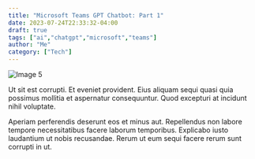 ```yaml
---
title: "Microsoft Teams GPT Chatbot: Part 1"
date: 2023-07-24T22:33:32-04:00
draft: true
tags: ["ai","chatgpt","microsoft","teams"]
author: "Me"
category: ["Tech"]
---
```




![Image 5](../../images/teams-gpt-chatbot-pt1_1690656393569.png)  

Ut sit est corrupti. Et eveniet provident. Eius aliquam sequi quasi quia possimus mollitia et aspernatur consequuntur. Quod excepturi at incidunt nihil voluptate.
 
Aperiam perferendis deserunt eos et minus aut. Repellendus non labore tempore necessitatibus facere laborum temporibus. Explicabo iusto laudantium ut nobis recusandae. Rerum ut eum sequi facere rerum sunt corrupti in ut.

